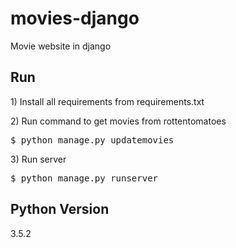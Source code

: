 # movies-django
Movie website in django

<h2>Run</h2>

<p>1) Install all requirements from requirements.txt</p>
<p>2) Run command to get movies from rottentomatoes</p>
<pre>$ python manage.py updatemovies</pre>
<p>3) Run server</p>
<pre>$ python manage.py runserver</pre>

<h2>Python Version</h2>
<p>3.5.2</p>
